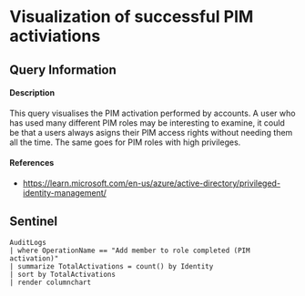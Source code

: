 # Visualization of successful PIM activiations

## Query Information

#### Description
This query visualises the PIM activation performed by accounts. A user who has used many different PIM roles may be interesting to examine, it could be that a users always asigns their PIM access rights without needing them all the time. The same goes for PIM roles with high privileges. 

#### References
- https://learn.microsoft.com/en-us/azure/active-directory/privileged-identity-management/

## Sentinel
```KQL
AuditLogs
| where OperationName == "Add member to role completed (PIM activation)"
| summarize TotalActivations = count() by Identity
| sort by TotalActivations
| render columnchart
```

